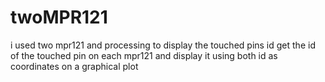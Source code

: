 # twoMPR121
i used two mpr121 and processing to display the touched pins id
get the id of the touched pin on each mpr121 and display it using both id as coordinates on a graphical plot 
